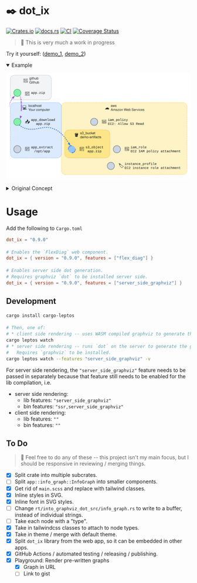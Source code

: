 # ✒️ dot_ix

[![Crates.io](https://img.shields.io/crates/v/dot_ix.svg)](https://crates.io/crates/dot_ix)
[![docs.rs](https://img.shields.io/docsrs/dot_ix)](https://docs.rs/dot_ix)
[![CI](https://github.com/azriel91/dot_ix/workflows/CI/badge.svg)](https://github.com/azriel91/dot_ix/actions/workflows/ci.yml)
[![Coverage Status](https://codecov.io/gh/azriel91/dot_ix/branch/main/graph/badge.svg)](https://codecov.io/gh/azriel91/dot_ix)

> 🚧 This is very much a work in progress

Try it yourself: ([demo_1][demo_1], [demo_2][demo_2])

<details open><summary>Example</summary>

![](./doc/example.svg)

</details>

<details><summary>Original Concept</summary>

https://user-images.githubusercontent.com/2993230/253878816-0729970f-651f-45ef-a986-470f383b8018.mp4

</details>


# Usage

Add the following to `Cargo.toml`

```toml
dot_ix = "0.9.0"

# Enables the `FlexDiag` web component.
dot_ix = { version = "0.9.0", features = ["flex_diag"] }

# Enables server side dot generation.
# Requires graphviz `dot` to be installed server side.
dot_ix = { version = "0.9.0", features = ["server_side_graphviz"] }
```


## Development

```bash
cargo install cargo-leptos

# Then, one of:
# * client side rendering -- uses WASM compiled graphviz to generate the graph.
cargo leptos watch
# * server side rendering -- runs `dot` on the server to generate the graph.
#   Requires `graphviz` to be installed.
cargo leptos watch --features "server_side_graphviz" -v
```

For server side rendering, the `"server_side_graphviz"` feature needs to be passed in separately because that feature still needs to be enabled for the lib compilation, i.e.

* server side rendering:
    - lib features: `"server_side_graphviz"`
    - bin features: `"ssr,server_side_graphviz"`
* client side rendering:
    - lib features: `""`
    - bin features: `""`


## To Do

> 🦜 Feel free to do any of these -- this project isn't my main focus, but I should be responsive in reviewing / merging things.

* [x] Split crate into multiple subcrates.
* [ ] Split `app::info_graph::InfoGraph` into smaller components.
* [x] Get rid of `main.scss` and replace with tailwind classes.
* [x] Inline styles in SVG.
* [x] Inline font in SVG styles.
* [ ] Change `rt/into_graphviz_dot_src/info_graph.rs` to write to a buffer, instead of individual strings.
* [ ] Take each node with a "type".
* [x] Take in tailwindcss classes to attach to node types.
* [x] Take in theme / merge with default theme.
* [x] Split `dot_ix` library from the web app, so it can be embedded in other apps.
* [x] GitHub Actions / automated testing / releasing / publishing.
* [x] Playground: Render pre-written graphs
    - [x] Graph in URL
    - [ ] Link to gist

[demo_1]: https://azriel.im/dot_ix/
[demo_2]: https://azriel.im/dot_ix/#src=LQhQBMEsCcFMGMAukD2A7AXAAgG62svAIYA2oAFpPkdPOQJ4ahZZEDuAzkyy+xwPoBzEigBGpbj16chI8SX6QiAW37QUJWP1GwiaDolIBrbAG8AvsymsZwsaUUq1GrZH2G08WGctS+a2EFUTCs-GTgg9H4cAAd4SWsbAQjg6Lj+IgTEpIDItDT4DP4OchpYcGKAV1E0WEQfUOz-FKjYwqJ+cFgcKpq6huyeZsDUtqKY9QqOatr6rAtGsOSR1vTRLMThvILtTu7e2YHBnJb8sdF+CZQpmf753ybwlbP0+MXrLdHXvZ7pvrmFscTs8doUrjd-g1QGhrlo0CpYFwrHxsAAiACCyiIAC90FgAOqwURYADK+BwkC8HFRyNscgkWFRAB5RAA+ADi9JIWAASoiUJVaIimQB6NmM2kCOzyRyqdSabS6dzGNEASXRAFleS4adIpVzZc4FW4DHovGrNdrNLrgXk0SzWXy8qRefzBVTReKbZ9VvFGQA1AAKAGFvU9tmNMoyncEsOiw8sI+kOiUyhDDoyABQk0pwcAASlJt0QCdyX3aPwOd1RmYAIgBRf2FknF0unHYdcFVuY1wM8gDytebrclZd92jRMbxACE2yDzpW-hmaw2m0X-nOk4ULl2l9XM33B8ON6P22M-aip2gsKHT-Pvl1fsW0XXG8fZpvy-wwZNuy-D0O64fqA0KwnsHDwEiLAGLAMT8AAjGiABibjgFgoiVIIpbSg4Shyi4ip6KaJAmIyfDALAJBEAYlI6ERhgkcAHDkpSsDAPKsDYQaeFGq4yqeN4ZGcBRVE0fAdHKoxCAAEzsTqd5bmi8EAOzSQAdAAzPBakAAy6SK8EAGyfuOKa5uUf6Mip6labp+nSdJJkvBWj6Wai1madpAAs9kaU5OwXK5e49h5tmGb5-nnouz5WapnlqQAHBFClfp2v7BUpcW2fBek6SK0l+Sl447ulMXuVl2nwepeUFZF3y7mVoWVT5NWFaBXT8LAygoAAVpAUFJNggCAZIA8H+jjhJDYIAPBuAPD743cU4HGEZJpGALwbgAjO-N9gKDxS0mh45pYBtRWYEdgB-uydBTTYACPuXZGxTmemdyrYAHrtjXqY7OUUQUxa9722l+gX7BlR1vXdD7A79YMfWeyaXKVkKg-9PpfSV1yWX94OFD+6Mg5joDlIIiKSCjHYPWm3b8Bk4apdFiMANqk-dqZ5t2AA0AOmXTswALpY0ULMWcFVNM2s3N3IzNNc4LT2IBzovbuLiB8zD94VjLlPU4mX6FD9DMKwLj3s5zX265D-x8-zHR67MItS19aW4zFkva1zNt1PL9tkw1Fv80DT7-Hbruo-DTv617C7u3LJsBaHssqzHUVR0Hn2gnHlku6nSfm7MnvB2nPu8yBH0TYaS0ScRRgp6Xu0EftZqCZnNeLQRFcMUYeeyNtZd1-xXgJ-4zf4cafdaFrWfJtgTcLcPfGmgJnew+0luGIIA2r138hohNNob20aJtLvRCCMUq9aI+aKmkTWCvk2R8n1fWjgpfZ83wB+Y0qAG+QIgXXr8fm8GRSGnt3WuCo27GE7kPXiihR4Jz3nEbA2RM5L0XmrQ2FNgrwIAY-H4SCUHoOtjnD2icxZRzQVub8StsEPzPnHKeBtHaywoYDdOwUWHjhxvHECG8DD0E0AIAAZigeAlR-4nwmtgAAZBvLogiiCVBIIgDgjQYQdTkQopRA0pCphiFoeAGgUDQGwCQSAyhYDvAMOoIwWg2CQHAIgcg2AADk9N4IxAAB482cZYxA1itB8M0C4jgGh7E+MSFYlANjyZdBcQAVh0jpcJ1hBGQBIAoVMsSsDOOkok5JCC-QACpZGwHkYo5RVheF0IvlgYpACNHlJUSwKpx8n6TGwHUk+DStEgUENAIgMRyAUmxBkRAfiBoxCIPAKu3Usk0H6fQfgiBpI8PIF1bwVhAnE1UWBbpyiNhYFgB4vxUZnGiOgCE6AwAYgoDcL-aAWB1CVDQF0cAwASCCGSSwQm59SmaP2e8I5JzsDnMudc25aB7mNEoOALop0pEwrhfMQ5xz+nYERbAa8DxVaULMpg4sKcl7fWIXMQpGK0CNEYeTVmwtx5Ev9pZMl9i4WUojnDDWtKDZmwDhmJlsLMWsv1KAlu4ClSV2rjPGB9cBIdPJYKieLkSWEsIWwmKfKWVLAVbsZOdL0Fo1lrK5lArNVEu5ZrLlqrEbquNUMOkwrZ6wPnl4ZVuLDX8opVIUxghyBzCkV6n17xUnpJiXCIxWJJrZJykkwNaSMmlA6uQFAeBjHZISV8ngQa41EA6sI0RXBI15JjcGzJWgpnIDwC4qN6boJ+KiQE+NoboDhpcV5QtETa3RJLfwRNyaXEaTbdYSJnaG0ZCQJACtqaB06I7QExA-DBLgBQGM8o7xJmwrcIIPt6aUTvCZEyDp-rECWNKHo78hiU30EoiINg7wBSIFMbUM9IgL1XpQDeqQjQ4AhPdFoPpAoYjSK-QKIUQgnkxF3fu2ph7j0DP0ee7ABh0AWMSHeh9cHn0IcQEh+VkjalAZ-aB-98rTgdPwyBv9lRwMmrVgcvdB7IDeqPe2-xp950IdCeAT9zxAPPAg-RxjMHT0GIw1gDgVFf63sqPetw6GjEIfE8h21+dIykd49Ryh6w8NqaU1qoppxi48BBlI4KfGoMMYDREk9smU2iBIJURTUhUMyafXJ9CdmHOGZnaxoJomOPEZVRytVJn1O0yjh04LOmiVMMZRFnFrCwu1Ni6QxWhc7iFKSxahL6Xiz+coVwmLOWgA
